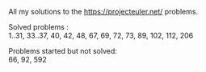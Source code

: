 All my solutions to the https://projecteuler.net/ problems.

Solved problems :\
1..31, 33..37, 40, 42, 48, 67, 69, 72, 73, 89, 102, 112, 206

Problems started but not solved:\
66, 92, 592